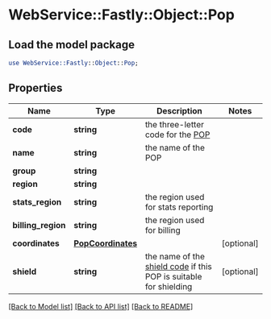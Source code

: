 # WebService::Fastly::Object::Pop

## Load the model package
```perl
use WebService::Fastly::Object::Pop;
```

## Properties
Name | Type | Description | Notes
------------ | ------------- | ------------- | -------------
**code** | **string** | the three-letter code for the [POP](https://www.fastly.com/documentation/learning/concepts/pop/) | 
**name** | **string** | the name of the POP | 
**group** | **string** |  | 
**region** | **string** |  | 
**stats_region** | **string** | the region used for stats reporting | 
**billing_region** | **string** | the region used for billing | 
**coordinates** | [**PopCoordinates**](PopCoordinates.md) |  | [optional] 
**shield** | **string** | the name of the [shield code](https://www.fastly.com/documentation/learning/concepts/shielding/#choosing-a-shield-location) if this POP is suitable for shielding | [optional] 

[[Back to Model list]](../README.md#documentation-for-models) [[Back to API list]](../README.md#documentation-for-api-endpoints) [[Back to README]](../README.md)



